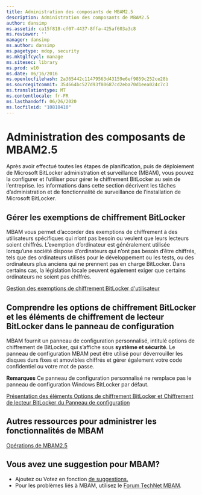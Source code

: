 ```yaml
---
title: Administration des composants de MBAM2.5
description: Administration des composants de MBAM2.5
author: dansimp
ms.assetid: ca15f818-cf07-4437-8ffa-425af603a3c8
ms.reviewer: ''
manager: dansimp
ms.author: dansimp
ms.pagetype: mdop, security
ms.mktglfcycl: manage
ms.sitesec: library
ms.prod: w10
ms.date: 06/16/2016
ms.openlocfilehash: 2a365442c11479563d43159e6ef9859c252ce28b
ms.sourcegitcommit: 354664bc527d93f80687cd2eba70d1eea024c7c3
ms.translationtype: MT
ms.contentlocale: fr-FR
ms.lasthandoff: 06/26/2020
ms.locfileid: "10810410"
---
```

# Administration des composants de MBAM2.5


Après avoir effectué toutes les étapes de planification, puis de déploiement de Microsoft BitLocker administration et surveillance (MBAM), vous pouvez la configurer et l’utiliser pour gérer le chiffrement BitLocker au sein de l’entreprise. les informations dans cette section décrivent les tâches d’administration et de fonctionnalité de surveillance de l’installation de Microsoft BitLocker.

## Gérer les exemptions de chiffrement BitLocker


MBAM vous permet d’accorder des exemptions de chiffrement à des utilisateurs spécifiques qui n’ont pas besoin ou veulent que leurs lecteurs soient chiffrés. L’exemption d’ordinateur est généralement utilisée lorsqu’une société dispose d’ordinateurs qui n’ont pas besoin d’être chiffrés, tels que des ordinateurs utilisés pour le développement ou les tests, ou des ordinateurs plus anciens qui ne prennent pas en charge BitLocker. Dans certains cas, la législation locale peuvent également exiger que certains ordinateurs ne soient pas chiffrés.

[Gestion des exemptions de chiffrement BitLocker d'utilisateur](how-to-manage-user-bitlocker-encryption-exemptions-mbam-25.md)

## Comprendre les options de chiffrement BitLocker et les éléments de chiffrement de lecteur BitLocker dans le panneau de configuration


MBAM fournit un panneau de configuration personnalisé, intitulé options de chiffrement de BitLocker, qui s’affiche sous **système et sécurité**. Le panneau de configuration MBAM peut être utilisé pour déverrouiller les disques durs fixes et amovibles chiffrés et gérer également votre code confidentiel ou votre mot de passe.

**Remarques**  Ce panneau de configuration personnalisé ne remplace pas le panneau de configuration Windows BitLocker par défaut.

 

[Présentation des éléments Options de chiffrement BitLocker et Chiffrement de lecteur BitLocker du Panneau de configuration](understanding-the-bitlocker-encryption-options-and-bitlocker-drive-encryption-items-in-control-panel.md)

## Autres ressources pour administrer les fonctionnalités de MBAM


[Opérations de MBAM2.5](operations-for-mbam-25.md)

## Vous avez une suggestion pour MBAM?
- Ajoutez ou Votez en fonction [de suggestions.](http://mbam.uservoice.com/forums/268571-microsoft-bitlocker-administration-and-monitoring) 
- Pour les problèmes liés à MBAM, utilisez le [Forum TechNet MBAM](https://social.technet.microsoft.com/Forums/home?forum=mdopmbam).

 

 





